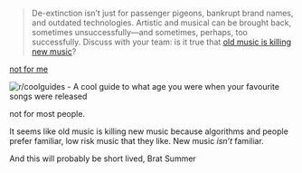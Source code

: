 > De-extinction isn’t just for passenger pigeons, bankrupt brand names, and outdated technologies. Artistic and musical can be brought back, sometimes unsuccessfully—and sometimes, perhaps, too successfully. Discuss with your team: is it true that [old music is killing new music](https://www.theatlantic.com/ideas/archive/2022/01/old-music-killing-new-music/621339/)?

[not for me](https://www.last.fm/user/kk-spartans/listening-report#music-by-decade)

![r/coolguides - A cool guide to what age you were when your favourite songs were released](https://i.redd.it/ksflqvc32u3d1.jpeg)

not for most people.

It seems like old music is killing new music because algorithms and people prefer familiar, low risk music that they like. New music *isn’t* familiar.

And this will probably be short lived, Brat Summer